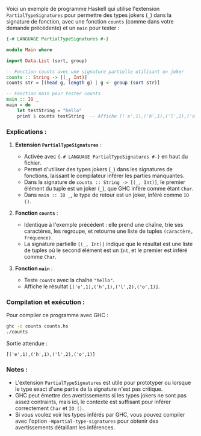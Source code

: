 Voici un exemple de programme Haskell qui utilise l'extension `PartialTypeSignatures` pour permettre des types jokers (`_`) dans la signature de fonction, avec une fonction `counts` (comme dans votre demande précédente) et un `main` pour tester :

```haskell
{-# LANGUAGE PartialTypeSignatures #-}

module Main where

import Data.List (sort, group)

-- Fonction counts avec une signature partielle utilisant un joker
counts :: String -> [(_, Int)]
counts str = [(head g, length g) | g <- group (sort str)]

-- Fonction main pour tester counts
main :: IO _
main = do
    let testString = "hello"
    print $ counts testString  -- Affiche [('e',1),('h',1),('l',2),('o',1)]
```

### Explications :
1. **Extension `PartialTypeSignatures`** :
   - Activée avec `{-# LANGUAGE PartialTypeSignatures #-}` en haut du fichier.
   - Permet d'utiliser des types jokers (`_`) dans les signatures de fonctions, laissant le compilateur inférer les parties manquantes.
   - Dans la signature de `counts :: String -> [(_, Int)]`, le premier élément du tuple est un joker (`_`), que GHC infère comme étant `Char`.
   - Dans `main :: IO _`, le type de retour est un joker, inféré comme `IO ()`.

2. **Fonction `counts`** :
   - Identique à l'exemple précédent : elle prend une chaîne, trie ses caractères, les regroupe, et retourne une liste de tuples `(caractère, fréquence)`.
   - La signature partielle `[(_, Int)]` indique que le résultat est une liste de tuples où le second élément est un `Int`, et le premier est inféré comme `Char`.

3. **Fonction `main`** :
   - Teste `counts` avec la chaîne `"hello"`.
   - Affiche le résultat `[('e',1),('h',1),('l',2),('o',1)]`.

### Compilation et exécution :
Pour compiler ce programme avec GHC :
```bash
ghc -o counts counts.hs
./counts
```

Sortie attendue :
```
[('e',1),('h',1),('l',2),('o',1)]
```

### Notes :
- L'extension `PartialTypeSignatures` est utile pour prototyper ou lorsque le type exact d'une partie de la signature n'est pas critique.
- GHC peut émettre des avertissements si les types jokers ne sont pas assez contraints, mais ici, le contexte est suffisant pour inférer correctement `Char` et `IO ()`.
- Si vous voulez voir les types inférés par GHC, vous pouvez compiler avec l'option `-Wpartial-type-signatures` pour obtenir des avertissements détaillant les inférences.
